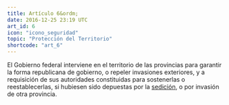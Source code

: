 ```yaml
---
title: Artículo 6&ordm;
date: 2016-12-25 23:19 UTC
art_id: 6
icon: "icono_seguridad"
topic: "Protección del Territorio"
shortcode: "art_6"
---
```


El Gobierno federal interviene en el territorio de las provincias para garantir la forma republicana de gobierno, o repeler invasiones exteriores, y a requisición de sus autoridades constituidas para sostenerlas o reestablecerlas, si hubiesen sido depuestas por la [sedición](http://es.wikipedia.org/wiki/Sedici%C3%B3n), o por invasión de otra provincia.
